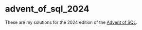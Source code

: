 # advent_of_sql_2024

These are my solutions for the 2024 edition of the [Advent of SQL](https://adventofsql.com/).
